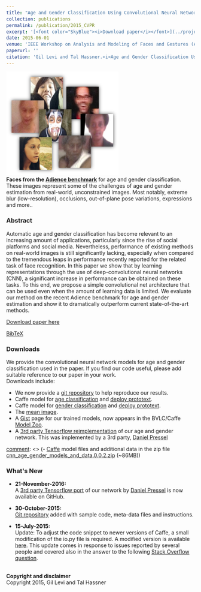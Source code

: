 ```yaml
---
title: "Age and Gender Classification Using Convolutional Neural Networks"
collection: publications
permalink: /publication/2015_CVPR
excerpt: '[<font color="SkyBlue"><i>Download paper</i></font>](../projects/cnn_agegender/CVPR2015_CNN_AgeGenderEstimation.pdf)'
date: 2015-06-01
venue: 'IEEE Workshop on Analysis and Modeling of Faces and Gestures (AMFG), at the IEEE Conf. on Computer Vision and Pattern Recognition (CVPR), Boston'
paperurl: ''
citation: 'Gil Levi and Tal Hassner.<i>Age and Gender Classification Using Convolutional Neural Networks.</i> IEEE Workshop on Analysis and Modeling of Faces and Gestures (AMFG), at the IEEE Conf. on Computer Vision and Pattern Recognition (CVPR), Boston, 2015.'
---
```


<img src='../projects/cnn_agegender/teaser_a.jpg' width='300'><br/>
**Faces from the [Adience benchmark](../projects/Adience/Adience-data.html#agegender)** for age and gender classification. These images represent some of the challenges of age and gender estimation from real-world, unconstrained images. Most notably, extreme blur (low-resolution), occlusions, out-of-plane pose variations, expressions and more..

### Abstract
Automatic age and gender classification has become relevant to an increasing amount of applications, particularly since the rise of social platforms and social media. Nevertheless, performance of existing methods on real-world images is still significantly lacking, especially when compared to the tremendous leaps in performance recently reported for the related task of face recognition. In this paper we show that by learning representations through the use of deep-convolutional neural networks (CNN), a significant increase in performance can be obtained on these tasks. To this end, we propose a simple convolutional net architecture that can be used even when the amount of learning data is limited. We evaluate our method on the recent Adience benchmark for age and gender estimation and show it to dramatically outperform current state-of-the-art methods.

[Download paper here](../projects/cnn_agegender/CVPR2015_CNN_AgeGenderEstimation.pdf)

[BibTeX](../projects/cnn_agegender/BibTeX.txt)

### Downloads
We provide the convolutional neural network models for age and gender classification used in the paper. If you find our code useful, please add suitable reference to our paper in your work.
<br/>Downloads include:
- We now provide a [git repository](https://github.com/GilLevi/AgeGenderDeepLearning) to help reproduce our results.
- Caffe model for [age classification](https://drive.google.com/open?id=1kiusFljZc9QfcIYdU2s7xrtWHTraHwmW) and [deploy prototext](https://drive.google.com/open?id=1kWv0AjxGSN0g31OeJa02eBGM0R_jcjIl).
- Caffe model for [gender classification](https://drive.google.com/open?id=1W_moLzMlGiELyPxWiYQJ9KFaXroQ_NFQ) and [deploy prototext](https://drive.google.com/open?id=1AW3WduLk1haTVAxHOkVS_BEzel1WXQHP).
- The [mean image](https://drive.google.com/open?id=1IQ0sdbJnKeMiuhIaX9m8zVsVL-098az6).
- A [Gist](https://gist.github.com/GilLevi/c9e99062283c719c03de) page for our trained models, now appears in the BVLC/Caffe [Model Zoo](https://github.com/BVLC/caffe/wiki/Model-Zoo).
- A [3rd party Tensorflow reimplementation](https://github.com/dpressel/rude-carnie) of our age and gender network. This was implemented by a 3rd party, [Daniel Pressel](https://github.com/dpressel)

[comment]: <> (- Please see python notebook for example usage.)

[comment]: <> (- [Caffe](http://caffe.berkeleyvision.org/) model files and additional data in the zip file [cnn_age_gender_models_and_data.0.0.2.zip](../projects/cnn_agegender/cnn_age_gender_models_and_data.0.0.2.zip) (~86MB))



### What's New
- <b>21-November-2016: </b>
<br/>A [3rd party Tensorflow port](https://github.com/dpressel/rude-carnie) of our network by [Daniel Pressel](https://github.com/dpressel) is now available on GitHub.

- <b>30-October-2015: </b>
<br/>[Git repository](https://github.com/GilLevi/AgeGenderDeepLearning) added with sample code, meta-data files and instructions.

- <b>15-July-2015:</b>
<br/>Update: To adjust the code snippet to newer versions of Caffe, a small modification of the io.py file is required. A modified version is available [here](../projects/cnn_agegender/io.py). This update comes in response to issues reported by several people and covered also in the answer to the following [Stack Overflow question](https://stackoverflow.com/questions/28692209/using-gpu-despite-setting-cpu-only-yielding-unexpected-keyword-argument). 

<br/>
<b>Copyright and disclaimer</b>
<br/>Copyright 2015, Gil Levi and Tal Hassner
